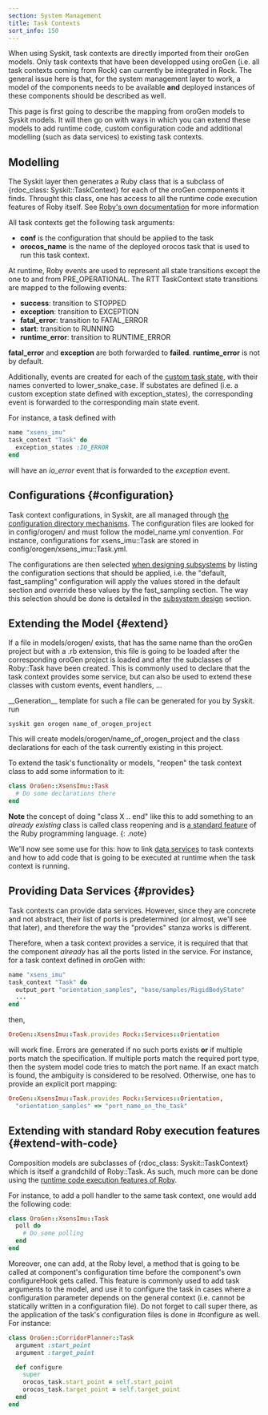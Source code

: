 ```yaml
---
section: System Management
title: Task Contexts
sort_info: 150
---
```


When using Syskit, task contexts are directly imported from their oroGen models.
Only task contexts that have been developped using oroGen (i.e. all task
contexts coming from Rock) can currently be integrated in Rock. The general
issue here is that, for the system management layer to work, a model of the
components needs to be available __and__ deployed instances of these components
should be described as well.

This page is first going to describe the mapping from oroGen models to Syskit
models. It will then go on with ways in which you can extend these models to add
runtime code, custom configuration code and additional modelling (such as data
services) to existing task contexts.

Modelling
---------
The Syskit layer then generates a Ruby class that is a subclass of
{rdoc_class: Syskit::TaskContext} for each of the oroGen components it finds.
Throught this class, one has access
to all the runtime code execution features of Roby itself. See [Roby's own
documentation](../../api/tools/roby) for more information

All task contexts get the following task arguments:

 * __conf__ is the configuration that should be applied to the task
 * __orocos_name__ is the name of the deployed orocos task that is used to run
   this task context.

At runtime, Roby events are used to represent all state transitions except the
one to and from PRE_OPERATIONAL. The RTT TaskContext state transitions are
mapped to the following events:

 * __success__: transition to STOPPED
 * __exception__: transition to EXCEPTION
 * __fatal_error__: transition to FATAL_ERROR
 * __start__: transition to RUNNING
 * __runtime_error__: transition to RUNTIME_ERROR

__fatal_error__ and __exception__ are both forwarded to __failed__.
__runtime_error__ is not by default.

Additionally, events are created for each of the [custom task
state](../orogen/task_states.html), with their names converted to
lower_snake_case. If substates are defined (i.e. a custom exception state
defined with exception_states), the corresponding event is forwarded to the
corresponding main state event.

For instance, a task defined with

~~~ ruby
name "xsens_imu"
task_context "Task" do
  exception_states :IO_ERROR
end
~~~

will have an _io_error_ event that is forwarded to the _exception_ event.

Configurations {#configuration}
--------------
Task context configurations, in Syskit, are all managed through [the
configuration directory
mechanisms](../runtime/configuration.html#configuration-directories). The
configuration files are looked for in config/orogen/ and must follow the
model_name.yml convention. For instance, configurations for xsens_imu::Task are
stored in config/orogen/xsens_imu::Task.yml.

The configurations are then selected [when designing subsystems](workflow.html) by listing the configuration sections that should be
applied, i.e. the "default, fast_sampling" configuration will apply the values stored in the
default section and override these values by the fast_sampling section. The way
this selection should be done is detailed in the [subsystem
design](subsystem_design.html) section.

Extending the Model {#extend}
-------------------
If a file in models/orogen/ exists, that has the same name than the oroGen
project but with a .rb extension, this file is going to be loaded after the
corresponding oroGen project is loaded and after the subclasses of Roby::Task
have been created. This is commonly used to declare that the task context
provides some service, but can also be used to extend these classes with custom
events, event handlers, ...

<div class="block" markdown="1">
__Generation__ template for such a file can be generated for you by Syskit. run

~~~
syskit gen orogen name_of_orogen_project
~~~

This will create models/orogen/name_of_orogen_project and the class declarations
for each of the task currently existing in this project.
</div>

To extend the task's functionality or models, "reopen" the task context class to
add some information to it:

~~~ ruby
class OroGen::XsensImu::Task
  # Do some declarations there
end
~~~

__Note__ the concept of doing "class X .. end" like this to add something to an
_already existing_ class is called class reopening and is [a standard
feature](http://www.ruby-lang.org/en/documentation/quickstart/3/) of
the Ruby programming language.
{: .note}

We'll now see some use for this: how to link [data services](data_services.html)
to task contexts and how to add code that is going to be executed at runtime
when the task context is running.

Providing Data Services {#provides}
-----------------------
Task contexts can provide data services. However, since they are concrete and
not abstract, their list of ports is predetermined (or almost, we'll see that
later), and therefore the way the "provides" stanza works is different.

Therefore, when a task context provides a service, it is required that
that the component _already_ has all the ports listed in the service. For
instance, for a task context defined in oroGen with:

~~~ ruby
name "xsens_imu"
task_context "Task" do
  output_port "orientation_samples", "base/samples/RigidBodyState"
  ...
end
~~~

then,

~~~ ruby
OroGen::XsensImu::Task.provides Rock::Services::Orientation
~~~

will work fine. Errors are generated if no such ports exists __or__ if multiple
ports match the specification. If multiple ports match the required port type,
then the system model code tries to match the port name. If an exact match is
found, the ambiguity is considered to be resolved. Otherwise, one has to provide
an explicit port mapping:

~~~ ruby
OroGen::XsensImu::Task.provides Rock::Services::Orientation,
  "orientation_samples" => "port_name_on_the_task"
~~~

Extending with standard Roby execution features {#extend-with-code}
-----------------------------------------------
Composition models are subclasses of {rdoc_class: Syskit::TaskContext} which is itself a
grandchild of Roby::Task. As such, much more can be done using the [runtime code
execution features of Roby](/api/tools/roby/building/tasks.html).

For instance, to add a poll handler to the same task context, one would add the following
code:

~~~ ruby
class OroGen::XsensImu::Task
  poll do
    # Do some polling
  end
end
~~~

Moreover, one can add, at the Roby level, a method that is going to be called at
component's configuration time before the component's own configureHook gets
called. This feature is commonly used to add task arguments to the model, and
use it to configure the task in cases where a configuration parameter depends on
the general context (i.e. cannot be statically written in a configuration
file). Do not forget to call super there, as the
application of the task's configuration files is done in #configure as well.
For instance:

~~~ ruby
class OroGen::CorridorPlanner::Task
  argument :start_point
  argument :target_point

  def configure
    super
    orocos_task.start_point = self.start_point
    orocos_task.target_point = self.target_point
  end
end
~~~

